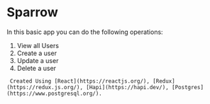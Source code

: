# Sparrow

In this basic app you can do the following operations:

1. View all Users
1. Create a user
2. Update a user
3. Delete a user

` Created Using [React](https://reactjs.org/), [Redux](https://redux.js.org/), [Hapi](https://hapi.dev/), [Postgres](https://www.postgresql.org/).`